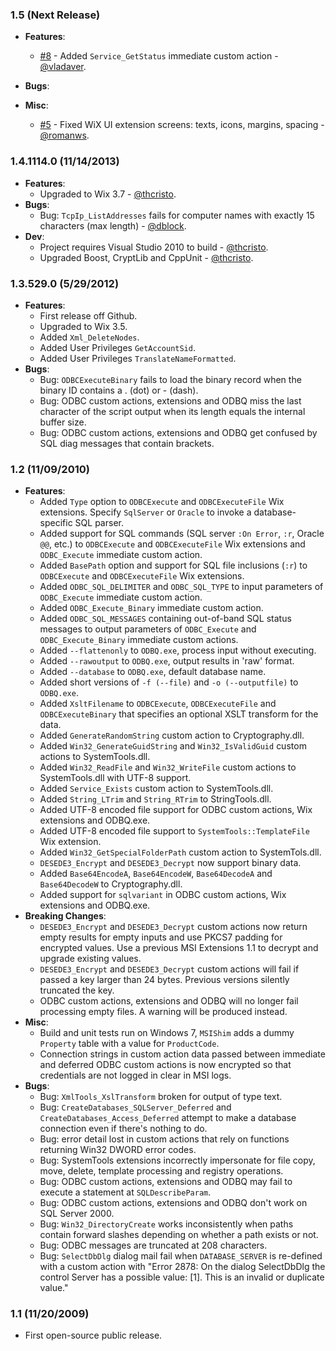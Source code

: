 ###  1.5 (Next Release)

  * **Features**:

    * [#8](https://github.com/dblock/msiext/pull/8) - Added `Service_GetStatus` immediate custom action - [@vladaver](https://github.com/vladaver).
  * **Bugs**:
  * **Misc**:
    * [#5](https://github.com/dblock/msiext/pull/5) - Fixed WiX UI extension screens: texts, icons, margins, spacing - [@romanws](https://github.com/romanws).

###  1.4.1114.0 (11/14/2013)

  * **Features**:
    * Upgraded to Wix 3.7 - [@thcristo](https://github.com/thcristo).
  * **Bugs**: 
    * Bug: `TcpIp_ListAddresses` fails for computer names with exactly 15 characters (max length) - [@dblock](https://github.com/dblock).
  * **Dev**:
    * Project requires Visual Studio 2010 to build - [@thcristo](https://github.com/thcristo).
    * Upgraded Boost, CryptLib and CppUnit - [@thcristo](https://github.com/thcristo).

###  1.3.529.0 (5/29/2012)

  * **Features**: 
    * First release off Github.
    * Upgraded to Wix 3.5.
    * Added `Xml_DeleteNodes`.
    * Added User Privileges `GetAccountSid`.
    * Added User Privileges `TranslateNameFormatted`.
  * **Bugs**: 
    * Bug: `ODBCExecuteBinary` fails to load the binary record when the binary ID contains a . (dot) or - (dash).
    * Bug: ODBC custom actions, extensions and ODBQ miss the last character of the script output when its length equals the internal buffer size.
    * Bug: ODBC custom actions, extensions and ODBQ get confused by SQL diag messages that contain brackets.

###  1.2 (11/09/2010)

  * **Features**: 
    * Added `Type` option to `ODBCExecute` and `ODBCExecuteFile` Wix extensions. Specify `SqlServer` or `Oracle` to invoke a database-specific SQL parser.
    * Added support for SQL commands (SQL server `:On Error`, `:r`, Oracle `@@`, etc.) to `ODBCExecute` and `ODBCExecuteFile` Wix extensions and `ODBC_Execute` immediate custom action.
    * Added `BasePath` option and support for SQL file inclusions (`:r`) to `ODBCExecute` and `ODBCExecuteFile` Wix extensions.
    * Added `ODBC_SQL_DELIMITER` and `ODBC_SQL_TYPE` to input parameters of `ODBC_Execute` immediate custom action.
    * Added `ODBC_Execute_Binary` immediate custom action.
    * Added `ODBC_SQL_MESSAGES` containing out-of-band SQL status messages to output parameters of `ODBC_Execute` and `ODBC_Execute_Binary` immediate custom actions.
    * Added `--flattenonly` to `ODBQ.exe`, process input without executing.
    * Added `--rawoutput` to `ODBQ.exe`, output results in 'raw' format.
    * Added `--database` to `ODBQ.exe`, default database name.
    * Added short versions of `-f (--file)` and `-o (--outputfile)` to `ODBQ.exe`.
    * Added `XsltFilename` to `ODBCExecute`, `ODBCExecuteFile` and `ODBCExecuteBinary` that specifies an optional XSLT transform for the data.
    * Added `GenerateRandomString` custom action to Cryptography.dll.
    * Added `Win32_GenerateGuidString` and `Win32_IsValidGuid` custom actions to SystemTools.dll.
    * Added `Win32_ReadFile` and `Win32_WriteFile` custom actions to SystemTools.dll with UTF-8 support.
    * Added `Service_Exists` custom action to SystemTools.dll.
    * Added `String_LTrim` and `String_RTrim` to StringTools.dll.
    * Added UTF-8 encoded file support for ODBC custom actions, Wix extensions and ODBQ.exe.
    * Added UTF-8 encoded file support to `SystemTools::TemplateFile` Wix extension.
    * Added `Win32_GetSpecialFolderPath` custom action to SystemTols.dll.
    * `DESEDE3_Encrypt` and `DESEDE3_Decrypt` now support binary data.
    * Added `Base64EncodeA`, `Base64EncodeW`, `Base64DecodeA` and `Base64DecodeW` to Cryptography.dll.
    * Added support for `sqlvariant` in ODBC custom actions, Wix extensions and ODBQ.exe.
  * **Breaking Changes**: 
    * `DESEDE3_Encrypt` and `DESEDE3_Decrypt` custom actions now return empty results for empty inputs and use PKCS7 padding for encrypted values. Use a previous MSI Extensions 1.1 to decrypt and upgrade existing values.
    * `DESEDE3_Encrypt` and `DESEDE3_Decrypt` custom actions will fail if passed a key larger than 24 bytes. Previous versions silently truncated the key.
    * ODBC custom actions, extensions and ODBQ will no longer fail processing empty files. A warning will be produced instead.
  * **Misc**: 
    * Build and unit tests run on Windows 7, `MSIShim` adds a dummy `Property` table with a value for `ProductCode`.
    * Connection strings in custom action data passed between immediate and deferred ODBC custom actions is now encrypted so that credentials are not logged in clear in MSI logs.
  * **Bugs**: 
    * Bug: `XmlTools_XslTransform` broken for output of type text.
    * Bug: `CreateDatabases_SQLServer_Deferred` and `CreateDatabases_Access_Deferred` attempt to make a database connection even if there's nothing to do.
    * Bug: error detail lost in custom actions that rely on functions returning Win32 DWORD error codes.
    * Bug: SystemTools extensions incorrectly impersonate for file copy, move, delete, template processing and registry operations.
    * Bug: ODBC custom actions, extensions and ODBQ may fail to execute a statement at `SQLDescribeParam`.
    * Bug: ODBC custom actions, extensions and ODBQ don't work on SQL Server 2000.
    * Bug: `Win32_DirectoryCreate` works inconsistently when paths contain forward slashes depending on whether a path exists or not.
    * Bug: ODBC messages are truncated at 208 characters.
    * Bug: `SelectDbDlg` dialog mail fail when `DATABASE_SERVER` is re-defined with a custom action with "Error 2878: On the dialog SelectDbDlg the control Server has a possible value: [1]. This is an invalid or duplicate value."

###  1.1 (11/20/2009)

  * First open-source public release.

